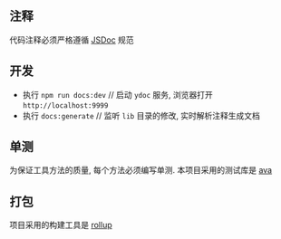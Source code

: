 ## 注释

代码注释必须严格遵循 [JSDoc](https://jsdoc.app/) 规范

## 开发

-   执行 `npm run docs:dev` // 启动 `ydoc` 服务, 浏览器打开 `http://localhost:9999`
-   执行 `docs:generate` // 监听 `lib` 目录的修改, 实时解析注释生成文档

## 单测

为保证工具方法的质量, 每个方法必须编写单测. 本项目采用的测试库是 [ava](https://github.com/avajs/ava-docs/blob/main/zh_CN/readme.md)

## 打包

项目采用的构建工具是 [rollup](https://www.npmjs.com/package/rollup)
